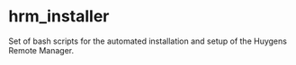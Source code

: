 hrm_installer
=============

Set of bash scripts for the automated installation and setup of the Huygens Remote Manager.
